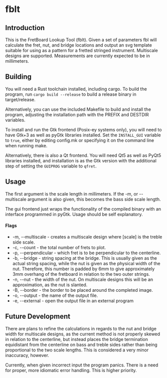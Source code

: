 # fblt
## Introduction
This is the FretBoard Lookup Tool (fblt). Given a set of parameters fbl will
calculate the fret, nut, and bridge locations and output an svg template suitable
for using as a pattern for a fretted stringed instrument. Multiscale designs are
supported. Measurements are currently expected to be in millimeters.
## Building
You will need a Rust toolchain installed, including cargo. To build the
program, run ```cargo build --release``` to build a release binary in target/release.

Alternatively, you can use the included Makefile to build and install the
program, adjusting the installation path with the PREFIX and DESTDIR variables.

To install and run the Gtk frontend (Posix-ey systems only), you will need to
have Gtk+3 as well as pyGtk libraries installed. Set the ```INSTALL_GUI```
variable to ```true```, either by editing config.mk or specifying it on the
command line when running make.

Alternatively, there is also a Qt frontend. You will need Qt5 as well as PyQt5
libraries installed, and installation is as the Gtk version with the additional
step of setting the ```GUIPROG``` variable to ```qfret```.
## Usage
The first argument is the scale length in millimeters. If the -m, or --multiscale
argument is also given, this becomes the bass side scale length.

The gui frontend just wraps the functionality of the compiled binary with an
interface programmed in pyGtk. Usage should be self explanatory.
#### Flags
* -m, --multiscale <scale> - creates a multiscale design where [scale] is
the treble side scale.
* -c, --count <count> - the total number of frets to plot.
* -p, --perpendicular <fret> - which fret is to be perpendicular to the centerline.
* -b, --bridge <spacing> - string spacing at the bridge. This is usually given as
the actual string spacing, while the nut is given as the physical width of the
nut. Therefore, this number is padded by 6mm to give approximately 3mm overhang
of the fretboard in relation to the two outer strings.
* -n, --nut <width> - the width of the nut. On multiscale designs this will be an
approximation, as the nut is slanted.
* -B, --border <width> - the border to be placed around the completed image.
* -o, --output <file> - the name of the output file.
* -e, --external <program> - open the output file in an external program
## Future Development
There are plans to refine the calculations in regards to the nut and bridge width
for multiscale designs, as the current method is not properly skewed in relation
to the centerline, but instead places the bridge termination equidistant from the
centerline on bass and treble sides rather than being proportional to the two
scale lengths. This is considered a very minor inaccuracy, however.

Currently, when given incorrect input the program panics. There is a need for
proper, more idiomatic error handling. This is higher priority.

